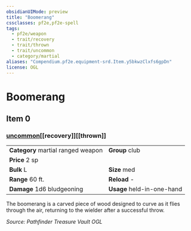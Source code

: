 ```yaml
---
obsidianUIMode: preview
title: "Boomerang"
cssclasses: pf2e,pf2e-spell
tags:
  - pf2e/weapon
  - trait/recovery
  - trait/thrown
  - trait/uncommon
  - category/martial
aliases: "Compendium.pf2e.equipment-srd.Item.y5bkwzClxfs6gpDn"
license: OGL
---
```

# Boomerang
## Item 0
### [uncommon](uncommon.md "Uncommon Rarity Trait")[[recovery]][[thrown]]

|  |  |
| -- | -- |
| **Category** martial ranged weapon | **Group** club |
| **Price** 2 sp |  |
| **Bulk** L | **Size** med |
|**Range** 60 ft.| **Reload** -|
| **Damage** 1d6 bludgeoning  | **Usage** held-in-one-hand |



The boomerang is a carved piece of wood designed to curve as it flies through the air, returning to the wielder after a successful throw.

*Source: Pathfinder Treasure Vault*
*OGL*